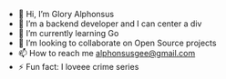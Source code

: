 - 👋 Hi, I’m Glory Alphonsus
- 👀 I’m a backend developer and I can center a div
- 🌱 I’m currently learning Go
- 💞️ I’m looking to collaborate on Open Source projects
- 📫 How to reach me alphonsusgee@gmail.com
- ⚡ Fun fact: I loveee crime series

<!---
satyisa/satyisa is a ✨ special ✨ repository because its `README.md` (this file) appears on your GitHub profile.
You can click the Preview link to take a look at your changes.
--->
